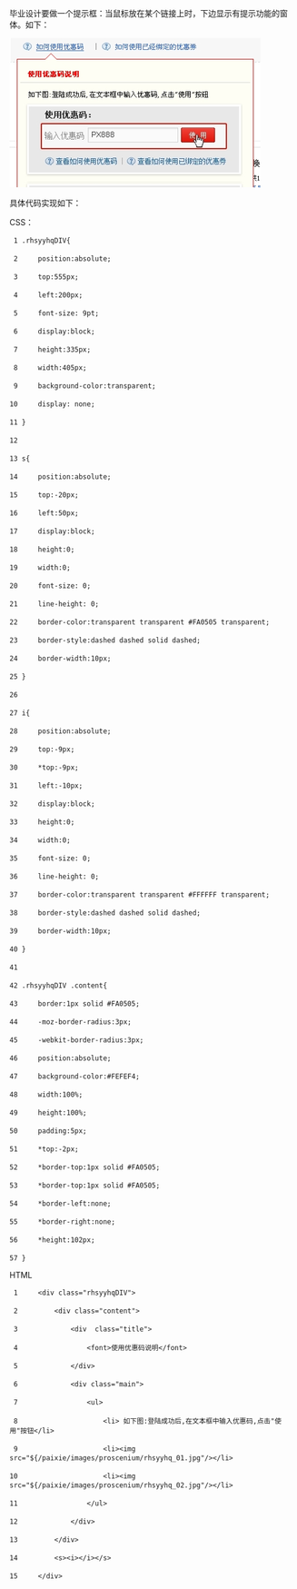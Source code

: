毕业设计要做一个提示框：当鼠标放在某个链接上时，下边显示有提示功能的窗体。如下：

![](../md/img/chenssy/1357389987_1276.jpg)

具体代码实现如下：

CSS：

    
    
     1 .rhsyyhqDIV{

     2     position:absolute;

     3     top:555px;

     4     left:200px;

     5     font-size: 9pt;

     6     display:block;

     7     height:335px;

     8     width:405px;

     9     background-color:transparent;

    10     display: none;

    11 }

    12 

    13 s{

    14     position:absolute;

    15     top:-20px;

    16     left:50px;

    17     display:block;

    18     height:0;

    19     width:0;

    20     font-size: 0; 

    21     line-height: 0;

    22     border-color:transparent transparent #FA0505 transparent;

    23     border-style:dashed dashed solid dashed;

    24     border-width:10px;

    25 }

    26 

    27 i{

    28     position:absolute;

    29     top:-9px;

    30     *top:-9px;

    31     left:-10px;

    32     display:block;

    33     height:0;

    34     width:0;

    35     font-size: 0;

    36     line-height: 0;

    37     border-color:transparent transparent #FFFFFF transparent;

    38     border-style:dashed dashed solid dashed;

    39     border-width:10px;

    40 }

    41 

    42 .rhsyyhqDIV .content{

    43     border:1px solid #FA0505;

    44     -moz-border-radius:3px;

    45     -webkit-border-radius:3px;

    46     position:absolute;

    47     background-color:#FEFEF4;

    48     width:100%;

    49     height:100%;

    50     padding:5px;

    51     *top:-2px;

    52     *border-top:1px solid #FA0505;

    53     *border-top:1px solid #FA0505;

    54     *border-left:none;

    55     *border-right:none;

    56     *height:102px;

    57 }

  
HTML

    
    
     1     <div class="rhsyyhqDIV">

     2         <div class="content">

     3             <div  class="title">

     4                 <font>使用优惠码说明</font>

     5             </div>

     6             <div class="main">

     7                 <ul>

     8                     <li> 如下图:登陆成功后,在文本框中输入优惠码,点击"使用"按钮</li>

     9                     <li><img src="${/paixie/images/proscenium/rhsyyhq_01.jpg"/></li>

    10                     <li><img src="${/paixie/images/proscenium/rhsyyhq_02.jpg"/></li>

    11                 </ul>

    12             </div>

    13         </div>

    14         <s><i></i></s>

    15     </div>

  

